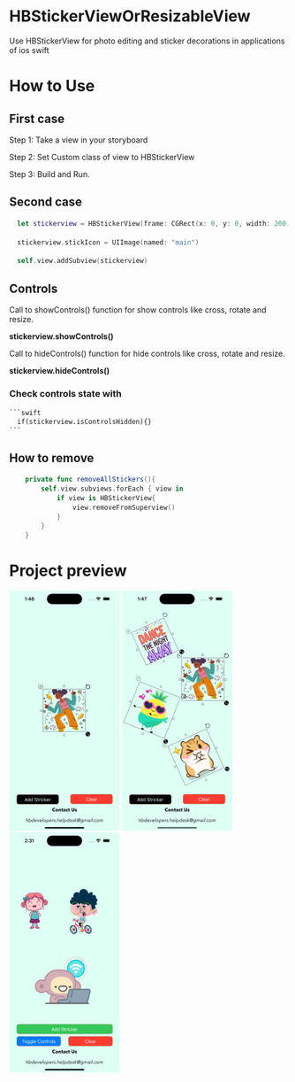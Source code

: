 # HBStickerViewOrResizableView
Use HBStickerView for photo editing and sticker decorations in applications of ios swift

# How to Use

## First case
Step 1: Take a view in your storyboard

Step 2: Set Custom class of view to HBStickerView

Step 3: Build and Run.

## Second case

```swift
  let stickerview = HBStickerView(frame: CGRect(x: 0, y: 0, width: 200, height: 200))
  
  stickerview.stickIcon = UIImage(named: "main")
  
  self.view.addSubview(stickerview)
```  
    
## Controls
  Call to showControls() function for show controls like cross, rotate and resize.
  
  **stickerview.showControls()**
  
  Call to hideControls() function for hide controls like cross, rotate and resize.
  
  **stickerview.hideControls()**
  
  ### Check controls state with
    
    ```swift
      if(stickerview.isControlsHidden){}
    ```
    
## How to remove
```swift
    private func removeAllStickers(){
        self.view.subviews.forEach { view in
            if view is HBStickerView{
                view.removeFromSuperview()
            }
        }
    }
```
# Project preview

<p float="left">
  <img src="./screenshots/Shot_1.png" width="200" />
  <img src="./screenshots/Shot_2.png" width="200" /> 
  <img src="./screenshots/Shot_3.png" width="200" />
</p>
